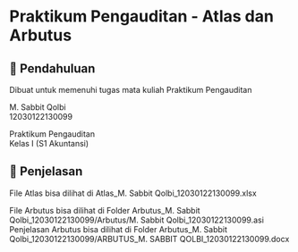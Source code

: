 # Praktikum Pengauditan - Atlas dan Arbutus

## 📖 Pendahuluan
Dibuat untuk memenuhi tugas mata kuliah Praktikum Pengauditan

M. Sabbit Qolbi<br>
12030122130099<br>

Praktikum Pengauditan<br>
Kelas I (S1 Akuntansi)<br>

## 📖 Penjelasan
File Atlas bisa dilihat di Atlas_M. Sabbit Qolbi_12030122130099.xlsx

File Arbutus bisa dilihat di Folder Arbutus_M. Sabbit Qolbi_12030122130099/Arbutus/M. Sabbit Qolbi_12030122130099.asi
Penjelasan Arbutus bisa dilihat di Folder Arbutus_M. Sabbit Qolbi_12030122130099/ARBUTUS_M. SABBIT QOLBI_12030122130099.docx
